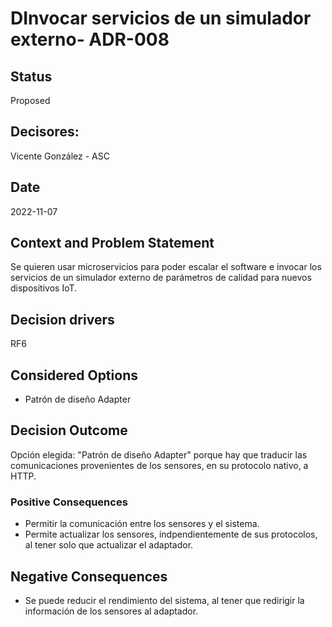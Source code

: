 # DInvocar servicios de un simulador externo- ADR-008

## Status

Proposed

## Decisores:

Vicente González - ASC

## Date

2022-11-07

## Context and Problem Statement

Se quieren usar microservicios para poder escalar el software e invocar los servicios de un simulador externo de parámetros de calidad para nuevos dispositivos IoT.

## Decision drivers

RF6

## Considered Options

* Patrón de diseño Adapter

## Decision Outcome

Opción elegida: "Patrón de diseño Adapter" porque hay que traducir las comunicaciones provenientes de los sensores, en su protocolo nativo, a HTTP.

### Positive Consequences

* Permitir la comunicación entre los sensores y el sistema.
* Permite actualizar los sensores, indpendientemente de sus protocolos, al tener solo que actualizar el adaptador.

## Negative Consequences

* Se puede reducir el rendimiento del sistema, al tener que redirigir la información de los sensores al adaptador.
